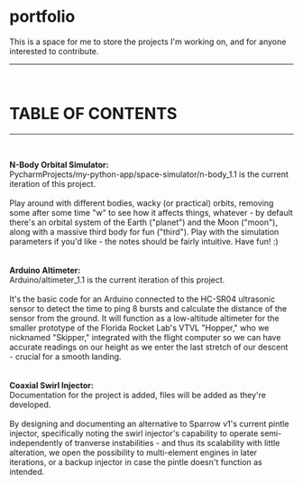 # portfolio <br>
This is a space for me to store the projects I'm working on, and for anyone interested to contribute.
<hr><br>

# TABLE OF CONTENTS <br>
<hr><br>

<b>N-Body Orbital Simulator:</b><br>
PycharmProjects/my-python-app/space-simulator/n-body_1.1 is the current iteration of this project. <br><br>
Play around with different bodies, wacky (or practical) orbits, removing some after some time "w" to see how it affects things, whatever - by default there's an orbital system of the Earth ("planet") and the Moon ("moon"), along with a massive third body for fun ("third"). Play with the simulation parameters if you'd like - the notes should be fairly intuitive. Have fun! :)
<br><br><br>
<b>Arduino Altimeter:</b><br>
Arduino/altimeter_1.1 is the current iteration of this project. <br><br>
It's the basic code for an Arduino connected to the HC-SR04 ultrasonic sensor to detect the time to ping 8 bursts and calculate the distance of the sensor from the ground. It will function as a low-altitude altimeter for the smaller prototype of the Florida Rocket Lab's VTVL "Hopper," who we nicknamed "Skipper," integrated with the flight computer so we can have accurate readings on our height as we enter the last stretch of our descent - crucial for a smooth landing. 
<br><br><br>
<b>Coaxial Swirl Injector:</b><br>
Documentation for the project is added, files will be added as they're developed. <br><br>
By designing and documenting an alternative to Sparrow v1's current pintle injector, specifically noting the swirl injector's capability to operate semi-independently of tranverse instabilities - and thus its scalability with little alteration, we open the possibility to multi-element engines in later iterations, or a backup injector in case the pintle doesn't function as intended.
